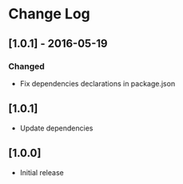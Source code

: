 # Change Log

## [1.0.1] - 2016-05-19

### Changed
- Fix dependencies declarations in package.json

## [1.0.1]

* Update dependencies

## [1.0.0]

* Initial release